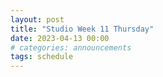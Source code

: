 ```yaml
---
layout: post
title: "Studio Week 11 Thursday"
date: 2023-04-13 00:00
# categories: announcements
tags: schedule
---
```


